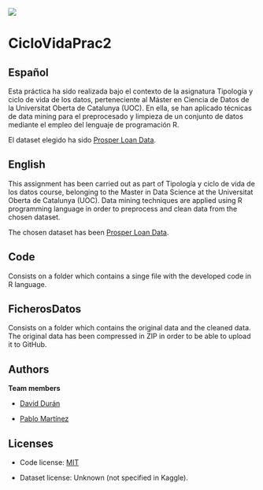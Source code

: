 [<img src="https://www.uoc.edu/portal/system/modules/edu.uoc.presentations/resources/img/branding/logo-uoc-default.png_1618809817.png">](https://uoc.edu/)

# CicloVidaPrac2

## Español

Esta práctica ha sido realizada bajo el contexto de la asignatura Tipología y ciclo de vida de los datos, perteneciente al Máster en Ciencia de Datos de la Universitat Oberta de Catalunya (UOC). En ella, se han aplicado técnicas de data mining para el preprocesado y limpieza de un conjunto de datos mediante el empleo del lenguaje de programación R. 

El dataset elegido ha sido [Prosper Loan Data](https://www.kaggle.com/shikhar07/prosper-loan-data).

## English

This assignment has been carried out as part of Tipología y ciclo de vida de los datos course, belonging to the Master in Data Science at the Universitat Oberta de Catalunya (UOC). Data mining techniques are applied using R programming language in order to preprocess and clean data from the chosen dataset. 

The chosen dataset has been [Prosper Loan Data](https://www.kaggle.com/shikhar07/prosper-loan-data).

## Code

Consists on a folder which contains a singe file with the developed code in R language.

## FicherosDatos

Consists on a folder which contains the original data and the cleaned data. The original data has been compressed in ZIP in order to be able to upload it to GitHub.

## Authors

**Team members**

 - [David Durán](https://www.linkedin.com/in/david-duran-olivar/)
 
 - [Pablo Martínez](https://www.linkedin.com/in/pablompavon/)

## Licenses

 - Code license: [MIT](httpschoosealicense.comlicensesmit)
 
 - Dataset license: Unknown (not specified in Kaggle).
